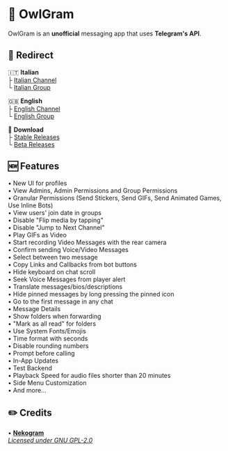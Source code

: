 # 🦉 **OwlGram**
OwlGram is an **unofficial** messaging app that uses **Telegram's API**.

## 🔗 Redirect
🇮🇹 **Italian**  
├ [Italian Channel](<http://t.me/OwlGramIT>)  
└ [Italian Group](<http://t.me/OwlGramChatIT>)

🇬🇧 **English**  
├ [English Channel](<http://t.me/OwlGram>)  
└ [English Group](<http://t.me/OwlGramChat>)

🔗 **Download**  
├ [Stable Releases](<http://t.me/OwlGramAPKs>)  
└ [Beta Releases](<http://t.me/OwlGramBeta>)

## 🆕 Features
• New UI for profiles  
• View Admins, Admin Permissions and Group Permissions  
• Granular Permissions (Send Stickers, Send GIFs, Send Animated Games, Use Inline Bots)  
• View users' join date in groups  
• Disable "Flip media by tapping"  
• Disable "Jump to Next Channel"  
• Play GIFs as Video  
• Start recording Video Messages with the rear camera  
• Confirm sending Voice/Video Messages  
• Select between two message  
• Copy Links and Callbacks from bot buttons  
• Hide keyboard on chat scroll  
• Seek Voice Messages from player alert  
• Translate messages/bios/descriptions  
• Hide pinned messages by long pressing the pinned icon  
• Go to the first message in any chat  
• Message Details  
• Show folders when forwarding  
• "Mark as all read" for folders  
• Use System Fonts/Emojis  
• Time format with seconds  
• Disable rounding numbers  
• Prompt before calling  
• In-App Updates  
• Test Backend  
• Playback Speed for audio files shorter than 20 minutes  
• Side Menu Customization  
• And more...

## ✏️ Credits
• **[Nekogram](<https://gitlab.com/Nekogram/Nekogram>)**  
*[Licensed under GNU GPL-2.0](<https://github.com/OwlGramDev/OwlGram/blob/master/LICENSE>)*

